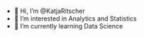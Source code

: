 - 👋 Hi, I’m @KatjaRitscher
- 👀 I’m interested in Analytics and Statistics
- 🌱 I’m currently learning Data Science

<!---
KatjaRitscher/KatjaRitscher is a ✨ special ✨ repository because its `README.md` (this file) appears on your GitHub profile.
You can click the Preview link to take a look at your changes.
--->
